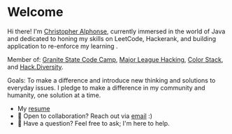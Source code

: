 # Welcome

Hi there! I'm [Christopher Alphonse](https://christopheralphonse.com), currently immersed in the world of Java and dedicated to honing my skills on LeetCode, Hackerank, and building application to re-enforce my learning . 

Member of: [Granite State Code Camp](https://www.granitestatecodecamp.org/), [Major League Hacking](https://mlh.io/), [Color Stack](https://www.colorstack.org/), and [Hack.Diversity](https://www.hackdiversity.com/).

Goals: To make a difference and introduce new thinking and solutions to everyday issues. I pledge to make a difference in my community and humanity, one solution at a time.
<br/>

- My [resume](./Christopher_Alphonse_Resume_2024.pdf)
- 💼 Open to collaboration? Reach out via [email](mailto:chris.freelance.dev@gmail.com) :)
- 💬 Have a question? Feel free to ask; I'm here to help.



